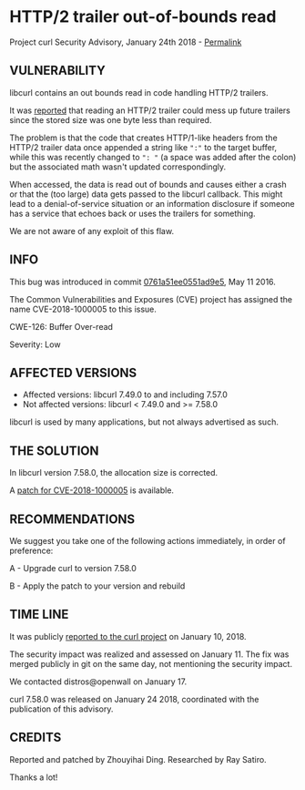 HTTP/2 trailer out-of-bounds read
=================================

Project curl Security Advisory, January 24th 2018 -
[Permalink](https://curl.se/docs/CVE-2018-1000005.html)

VULNERABILITY
-------------

libcurl contains an out bounds read in code handling HTTP/2 trailers.

It was [reported](https://github.com/curl/curl/pull/2231) that reading an
HTTP/2 trailer could mess up future trailers since the stored size was one
byte less than required.

The problem is that the code that creates HTTP/1-like headers from the HTTP/2
trailer data once appended a string like `":"` to the target buffer, while
this was recently changed to `": "` (a space was added after the colon) but
the associated math wasn't updated correspondingly.

When accessed, the data is read out of bounds and causes either a crash or
that the (too large) data gets passed to the libcurl callback. This might lead
to a denial-of-service situation or an information disclosure if someone has a
service that echoes back or uses the trailers for something.

We are not aware of any exploit of this flaw.

INFO
----

This bug was introduced in commit
[0761a51ee0551ad9e5](https://github.com/curl/curl/commit/0761a51ee0551ad9e5),
May 11 2016.

The Common Vulnerabilities and Exposures (CVE) project has assigned the name
CVE-2018-1000005 to this issue.

CWE-126: Buffer Over-read

Severity: Low

AFFECTED VERSIONS
-----------------

- Affected versions: libcurl 7.49.0 to and including 7.57.0
- Not affected versions: libcurl < 7.49.0 and >= 7.58.0

libcurl is used by many applications, but not always advertised as such.

THE SOLUTION
------------

In libcurl version 7.58.0, the allocation size is corrected.

A [patch for
CVE-2018-1000005](https://github.com/curl/curl/commit/fa3dbb9a147488a294.patch)
is available.

RECOMMENDATIONS
---------------

We suggest you take one of the following actions immediately, in order of
preference:

 A - Upgrade curl to version 7.58.0

 B - Apply the patch to your version and rebuild

TIME LINE
---------

It was publicly [reported to the curl
project](https://github.com/curl/curl/issues/2231) on January 10, 2018.

The security impact was realized and assessed on January 11. The fix was
merged publicly in git on the same day, not mentioning the security impact.

We contacted distros@openwall on January 17.

curl 7.58.0 was released on January 24 2018, coordinated with the publication
of this advisory.

CREDITS
-------

Reported and patched by Zhouyihai Ding. Researched by Ray Satiro.

Thanks a lot!
